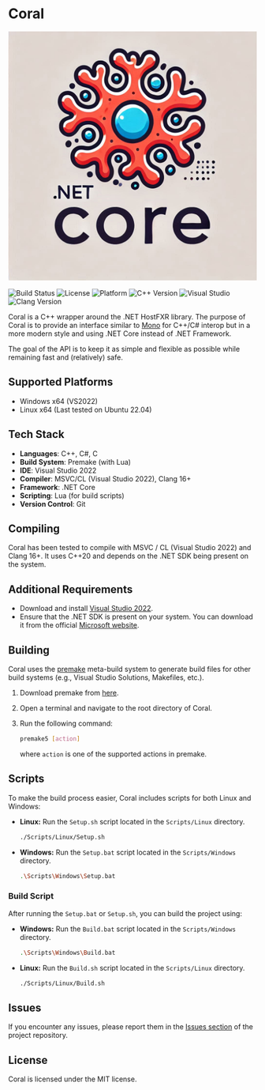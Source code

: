 # Coral

![Coral's Logo](Branding/Images/CoralLogo.png)

![Build Status](https://img.shields.io/badge/build-passing-brightgreen.svg)
![License](https://img.shields.io/badge/license-MIT-blue.svg)
![Platform](https://img.shields.io/badge/platform-Windows%20%7C%20Linux-lightgrey.svg)
![C++ Version](https://img.shields.io/badge/C%2B%2B-20-blue.svg)
![Visual Studio](https://img.shields.io/badge/Visual%20Studio-2022-blue.svg)
![Clang Version](https://img.shields.io/badge/Clang-16%2B-blue.svg)

Coral is a C++ wrapper around the .NET HostFXR library. The purpose of Coral is to provide an interface similar to [Mono](https://www.mono-project.com/) for C++/C# interop but in a more modern style and using .NET Core instead of .NET Framework.

The goal of the API is to keep it as simple and flexible as possible while remaining fast and (relatively) safe.

## Supported Platforms

- Windows x64 (VS2022)
- Linux x64 (Last tested on Ubuntu 22.04)

## Tech Stack

- **Languages**: C++, C#, C
- **Build System**: Premake (with Lua)
- **IDE**: Visual Studio 2022
- **Compiler**: MSVC/CL (Visual Studio 2022), Clang 16+
- **Framework**: .NET Core
- **Scripting**: Lua (for build scripts)
- **Version Control**: Git

## Compiling

Coral has been tested to compile with MSVC / CL (Visual Studio 2022) and Clang 16+. It uses C++20 and depends on the .NET SDK being present on the system.

## Additional Requirements

- Download and install [Visual Studio 2022](https://visualstudio.microsoft.com/downloads/).
- Ensure that the .NET SDK is present on your system. You can download it from the official [Microsoft website](https://dotnet.microsoft.com/download).

## Building

Coral uses the [premake](https://premake.github.io/) meta-build system to generate build files for other build systems (e.g., Visual Studio Solutions, Makefiles, etc.).

1. Download premake from [here](https://premake.github.io/).
2. Open a terminal and navigate to the root directory of Coral.
3. Run the following command:

    ```sh
    premake5 [action]
    ```

    where `action` is one of the supported actions in premake.

## Scripts

To make the build process easier, Coral includes scripts for both Linux and Windows:

- **Linux:** Run the `Setup.sh` script located in the `Scripts/Linux` directory.

    ```sh
    ./Scripts/Linux/Setup.sh
    ```

- **Windows:** Run the `Setup.bat` script located in the `Scripts/Windows` directory.

    ```sh
    .\Scripts\Windows\Setup.bat
    ```

### Build Script

After running the `Setup.bat` or `Setup.sh`, you can build the project using:

- **Windows:** Run the `Build.bat` script located in the `Scripts/Windows` directory.

    ```sh
    .\Scripts\Windows\Build.bat
    ```

- **Linux:** Run the `Build.sh` script located in the `Scripts/Linux` directory.

    ```sh
    ./Scripts/Linux/Build.sh
    ```

## Issues

If you encounter any issues, please report them in the [Issues section](https://github.com/NorthernL1ghts/Coral/issues) of the project repository.

## License

Coral is licensed under the MIT license.
